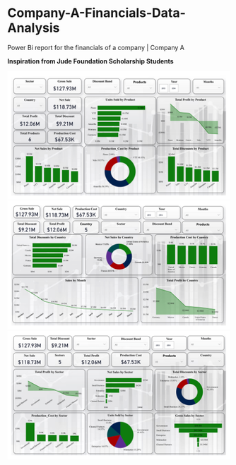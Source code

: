 # Company-A-Financials-Data-Analysis

Power Bi report for the financials of a company | Company A

**Inspiration from Jude Foundation Scholarship Students**

![Dashboard](Financial_Report-2.png)
![Dashboard](Financial_Report-3.png)
![Dashboard](Financial_Report-4.png)
